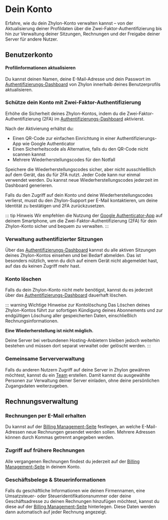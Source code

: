 # Dein Konto

Erfahre, wie du dein Zhylon-Konto verwalten kannst – von der Aktualisierung deiner Profildaten über die Zwei-Faktor-Authentifizierung bis hin zur
Verwaltung deiner Sitzungen, Rechnungen und der Freigabe deiner Server für andere Nutzer.

## Benutzerkonto

#### Profilinformationen aktualisieren
Du kannst deinen Namen, deine E-Mail-Adresse und dein Passwort im
[Authentifizierungs-Dashboard](https://zhylon.net/user-profile/authentication) 
von Zhylon innerhalb deines Benutzerprofils aktualisieren.


### Schütze dein Konto mit Zwei-Faktor-Authentifizierung

Erhöhe die Sicherheit deines Zhylon-Kontos, indem du die Zwei-Faktor-Authentifizierung (2FA) im
[Authentifizierungs-Dashboard](https://zhylon.net/user-profile/authentication)
aktivierst.

Nach der Aktivierung erhältst du:

- Einen QR-Code zur einfachen Einrichtung in einer Authentifizierungs-App wie Google Authenticator
- Einen Sicherheitscode als Alternative, falls du den QR-Code nicht scannen kannst
- Mehrere Wiederherstellungscodes für den Notfall

Speichere die Wiederherstellungscodes sicher, aber nicht ausschließlich auf dem Gerät, das du für 2FA nutzt. Jeder Code kann nur einmal verwendet werden. Du kannst neue Wiederherstellungscodes jederzeit im Dashboard generieren.

Falls du den Zugriff auf dein Konto und deine Wiederherstellungscodes verlierst, musst du den Zhylon-Support per E-Mail kontaktieren, um deine Identität zu bestätigen und 2FA zurückzusetzen.

::: tip Hinweis
Wir empfehlen die Nutzung der
[Google Authenticator-App](https://support.google.com/accounts/answer/1066447)
auf deinem Smartphone, um die Zwei-Faktor-Authentifizierung (2FA) für dein Zhylon-Konto sicher und bequem zu verwalten.
:::


### Verwaltung authentifizierter Sitzungen

Über das [Authentifizierungs-Dashboard](https://zhylon.net/user-profile/authentication)
kannst du alle aktiven Sitzungen deines Zhylon-Kontos einsehen und bei Bedarf abmelden. 
Das ist besonders nützlich, wenn du dich auf einem Gerät nicht abgemeldet hast, auf das du keinen Zugriff mehr hast.


### Konto löschen

Falls du dein Zhylon-Konto nicht mehr benötigst, kannst du es jederzeit über das
[Authentifizierungs-Dashboard](https://zhylon.net/user-profile/authentication)
dauerhaft löschen.



::: warning Wichtige Hinweise zur Kontolöschung
Das Löschen deines Zhylon-Kontos führt zur sofortigen Kündigung deines Abonnements und zur endgültigen Löschung aller gespeicherten Daten, einschließlich Rechnungsinformationen.

**Eine Wiederherstellung ist nicht möglich.**

Deine Server bei verbundenen Hosting-Anbietern bleiben jedoch weiterhin bestehen und müssen dort separat verwaltet oder gelöscht werden.
:::


### Gemeinsame Serververwaltung

Falls du anderen Nutzern Zugriff auf deine Server in Zhylon gewähren möchtest, kannst du ein [Team](./teams) erstellen.
Damit kannst du ausgewählte Personen zur Verwaltung deiner Server einladen, ohne deine persönlichen Zugangsdaten weiterzugeben.


## Rechnungsverwaltung

### Rechnungen per E-Mail erhalten

Du kannst auf der [Billing Management-Seite](https://zhylon.net/billing) festlegen, an welche E-Mail-Adressen neue Rechnungen gesendet werden sollen. Mehrere Adressen können durch Kommas getrennt angegeben werden.

### Zugriff auf frühere Rechnungen

Alle vergangenen Rechnungen findest du jederzeit auf der [Billing Management-Seite](https://zhylon.net/billing) in deinem Konto.


### Geschäftsbelege & Steuerinformationen

Falls du geschäftliche Informationen wie deinen Firmennamen, eine Umsatzsteuer- oder Steueridentifikationsnummer oder deine Geschäftsadresse zu deinen Rechnungen hinzufügen möchtest, 
kannst du diese auf der [Billing Management-Seite](https://zhylon.net/billing)
hinterlegen. Diese Daten werden dann automatisch auf jeder Rechnung angezeigt.
